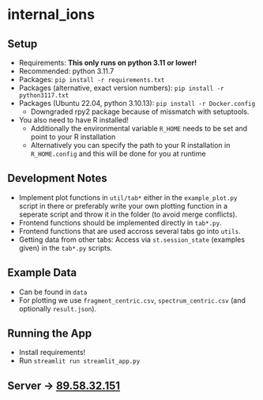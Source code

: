# internal_ions

## Setup

- Requirements: **This only runs on python 3.11 or lower!**
- Recommended: python 3.11.7
- Packages: `pip install -r requirements.txt`
- Packages (alternative, exact version numbers): `pip install -r python3117.txt`
- Packages (Ubuntu 22.04, python 3.10.13): `pip install -r Docker.config`
  - Downgraded rpy2 package because of missmatch with setuptools.
- You also need to have R installed!
  - Additionally the environmental variable `R_HOME` needs to be set and point to your R installation
  - Alternatively you can specify the path to your R installation in `R_HOME.config` and this will be done for you at runtime

## Development Notes

- Implement plot functions in `util/tab*` either in the `example_plot.py` script in there or preferably write your
  own plotting function in a seperate script and throw it in the folder (to avoid merge conflicts).
- Frontend functions should be implemented directly in `tab*.py`.
- Frontend functions that are used accross several tabs go into `utils`.
- Getting data from other tabs: Access via `st.session_state` (examples given) in the `tab*.py` scripts.

## Example Data

- Can be found in `data`
- For plotting we use `fragment_centric.csv`, `spectrum_centric.csv` (and optionally `result.json`).

## Running the App

- Install requirements!
- Run `streamlit run streamlit_app.py`

## Server -> [89.58.32.151](http://89.58.32.151/)
